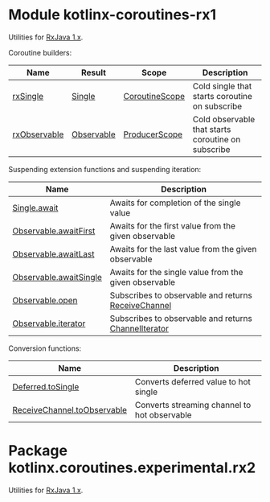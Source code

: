 # Module kotlinx-coroutines-rx1

Utilities for [RxJava 1.x](https://github.com/ReactiveX/RxJava/tree/1.x).

Coroutine builders:

| **Name**       | **Result**                  | **Scope**        | **Description**
| -------------- | --------------------------- | ---------------- | ---------------
| [rxSingle]     | [Single][io.reactivex.Single]         | [CoroutineScope] | Cold single that starts coroutine on subscribe
| [rxObservable] | [Observable][io.reactivex.Observable] | [ProducerScope]  | Cold observable that starts coroutine on subscribe

Suspending extension functions and suspending iteration:

| **Name** | **Description**
| -------- | ---------------
| [Single.await][io.reactivex.Single.await] | Awaits for completion of the single value 
| [Observable.awaitFirst][io.reactivex.Observable.awaitFirst] | Awaits for the first value from the given observable
| [Observable.awaitLast][io.reactivex.Observable.awaitFirst] | Awaits for the last value from the given observable
| [Observable.awaitSingle][io.reactivex.Observable.awaitSingle] | Awaits for the single value from the given observable
| [Observable.open][io.reactivex.Observable.open] | Subscribes to observable and returns [ReceiveChannel] 
| [Observable.iterator][io.reactivex.Observable.iterator] | Subscribes to observable and returns [ChannelIterator]

Conversion functions:

| **Name** | **Description**
| -------- | ---------------
| [Deferred.toSingle][kotlinx.coroutines.experimental.Deferred.toSingle] | Converts deferred value to hot single
| [ReceiveChannel.toObservable][kotlinx.coroutines.experimental.channels.ReceiveChannel.toObservable] | Converts streaming channel to hot observable

<!--- SITE_ROOT https://kotlin.github.io/kotlinx.coroutines/kotlinx-coroutines-core -->
<!--- DOCS_ROOT kotlinx-coroutines-core/target/dokka/kotlinx-coroutines-core -->
<!--- INDEX kotlinx.coroutines.experimental -->
[CoroutineScope]: https://kotlin.github.io/kotlinx.coroutines/kotlinx-coroutines-core/kotlinx.coroutines.experimental/-coroutine-scope/index.html
<!--- INDEX kotlinx.coroutines.experimental.channels -->
[ChannelIterator]: https://kotlin.github.io/kotlinx.coroutines/kotlinx-coroutines-core/kotlinx.coroutines.experimental.channels/-channel-iterator/index.html
[ProducerScope]: https://kotlin.github.io/kotlinx.coroutines/kotlinx-coroutines-core/kotlinx.coroutines.experimental.channels/-producer-scope/index.html
[ReceiveChannel]: https://kotlin.github.io/kotlinx.coroutines/kotlinx-coroutines-core/kotlinx.coroutines.experimental.channels/-receive-channel/index.html
<!--- SITE_ROOT https://kotlin.github.io/kotlinx.coroutines/kotlinx-coroutines-rx2 -->
<!--- DOCS_ROOT kotlinx-coroutines-rx2/target/dokka/kotlinx-coroutines-rx2 -->
<!--- INDEX kotlinx.coroutines.experimental.rx2 -->
[kotlinx.coroutines.experimental.Deferred.toSingle]: https://kotlin.github.io/kotlinx.coroutines/kotlinx-coroutines-rx1/kotlinx.coroutines.experimental.rx1/kotlinx.coroutines.experimental.-deferred/to-single.html
[kotlinx.coroutines.experimental.channels.ReceiveChannel.toObservable]: https://kotlin.github.io/kotlinx.coroutines/kotlinx-coroutines-rx1/kotlinx.coroutines.experimental.rx1/kotlinx.coroutines.experimental.channels.-receive-channel/to-observable.html
[io.reactivex.Observable]: https://kotlin.github.io/kotlinx.coroutines/kotlinx-coroutines-rx1/kotlinx.coroutines.experimental.rx1/io.reactivex.-observable/index.html
[io.reactivex.Observable.awaitFirst]: https://kotlin.github.io/kotlinx.coroutines/kotlinx-coroutines-rx1/kotlinx.coroutines.experimental.rx1/io.reactivex.-observable/await-first.html
[io.reactivex.Observable.awaitSingle]: https://kotlin.github.io/kotlinx.coroutines/kotlinx-coroutines-rx1/kotlinx.coroutines.experimental.rx1/io.reactivex.-observable/await-single.html
[io.reactivex.Observable.iterator]: https://kotlin.github.io/kotlinx.coroutines/kotlinx-coroutines-rx1/kotlinx.coroutines.experimental.rx1/io.reactivex.-observable/iterator.html
[io.reactivex.Observable.open]: https://kotlin.github.io/kotlinx.coroutines/kotlinx-coroutines-rx1/kotlinx.coroutines.experimental.rx1/io.reactivex.-observable/open.html
[io.reactivex.Single]: https://kotlin.github.io/kotlinx.coroutines/kotlinx-coroutines-rx1/kotlinx.coroutines.experimental.rx1/io.reactivex.-single/index.html
[io.reactivex.Single.await]: https://kotlin.github.io/kotlinx.coroutines/kotlinx-coroutines-rx1/kotlinx.coroutines.experimental.rx1/io.reactivex.-single/await.html
[rxObservable]: https://kotlin.github.io/kotlinx.coroutines/kotlinx-coroutines-rx1/kotlinx.coroutines.experimental.rx1/rx-observable.html
[rxSingle]: https://kotlin.github.io/kotlinx.coroutines/kotlinx-coroutines-rx1/kotlinx.coroutines.experimental.rx1/rx-single.html
<!--- END -->

# Package kotlinx.coroutines.experimental.rx2

Utilities for [RxJava 1.x](https://github.com/ReactiveX/RxJava/tree/1.x).
